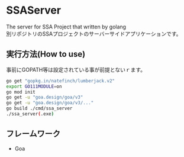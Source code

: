 # SSAServer

The server for SSA Project that written by golang  
別リポジトリのSSAプロジェクトのサーバーサイドアプリケーションです。  

## 実行方法(How to use)
事前にGOPATH等は設定されている事が前提とないｒます。  

```sh
go get "gopkg.in/natefinch/lumberjack.v2"
export GO111MODULE=on
go mod init
go get -u "goa.design/goa/v3"
go get -u "goa.design/goa/v3/..."
go build ./cmd/ssa_server
./ssa_server(.exe)
```

## フレームワーク
- Goa

